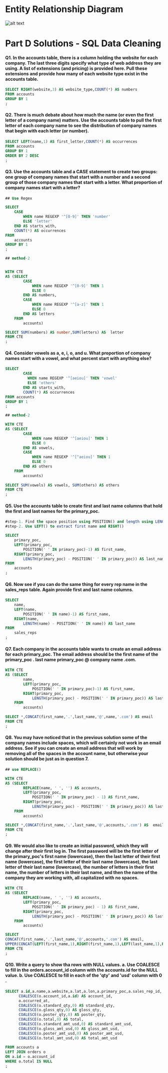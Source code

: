 # Entity Relationship Diagram
![alt text](https://github.com/Mahmud-Buet15/60-days-of-SQL/blob/main/Problem_set_12/dataset/schema.png)


# Part D Solutions - SQL Data Cleaning

#### **Q1. In the accounts table, there is a column holding the website for each company. The last three digits specify what type of web address they are using. A list of extensions (and pricing) is provided here. Pull these extensions and provide how many of each website type exist in the accounts table.**
```sql
SELECT RIGHT(website,3) AS website_type,COUNT(*) AS numbers
FROM accounts
GROUP BY 1
;
```

#### **Q2. There is much debate about how much the name (or even the first letter of a company name) matters. Use the accounts table to pull the first letter of each company name to see the distribution of company names that begin with each letter (or number).**

```sql
SELECT LEFT(name,1) AS first_letter,COUNT(*) AS occurrences
FROM accounts
GROUP BY 1
ORDER BY 2 DESC
;
```

#### **Q3. Use the accounts table and a CASE statement to create two groups: one group of company names that start with a number and a second group of those company names that start with a letter. What proportion of company names start with a letter?**

```sql
## Use Regex

SELECT 
    CASE
        WHEN name REGEXP '^[0-9]' THEN 'number'
        ELSE 'letter'
    END AS starts_with,
    COUNT(*) AS occurrences
FROM
    accounts
GROUP BY 1
;

## method-2


WITH CTE
AS (SELECT 
		CASE
			WHEN name REGEXP '^[0-9]' THEN 1
			ELSE 0
		END AS numbers,
		CASE
			WHEN name REGEXP '^[a-z]' THEN 1
			ELSE 0
		END AS letters
	FROM
		accounts)

SELECT SUM(numbers) AS number,SUM(letters) AS  letter
FROM CTE
;
```

#### **Q4. Consider vowels as a, e, i, o, and u. What proportion of company names start with a vowel, and what percent start with anything else?**
```sql
SELECT 
        CASE 
          WHEN name REGEXP '^[aeiou]' THEN 'vowel'
          ELSE 'others'
		END AS starts_with,
        COUNT(*) AS occurrences
FROM accounts 
GROUP BY 1
;

## method-2

WITH CTE
AS (SELECT 
		CASE
			WHEN name REGEXP '^[aeiou]' THEN 1
			ELSE 0
		END AS vowels,
		CASE
			WHEN name REGEXP '^[^aeiou]' THEN 1
			ELSE 0
		END AS others
	FROM
		accounts)
        
SELECT SUM(vowels) AS vowels, SUM(others) AS others
FROM CTE
;
```

#### **Q5. Use the accounts table to create first and last name columns that hold the first and last names for the primary_poc.**
```sql
#step-1. Find the space position using POSITION() and length using LENGTH()
#step-2. Use LEFT() to extract first name and RIGHT()

SELECT 
    primary_poc,
    LEFT(primary_poc,
        POSITION(' ' IN primary_poc)-1) AS first_name,
    RIGHT(primary_poc,
        LENGTH(primary_poc) - POSITION(' ' IN primary_poc)) AS last_name
FROM
    accounts
;
```

#### **Q6. Now see if you can do the same thing for every rep name in the sales_reps table. Again provide first and last name columns.**

```sql
SELECT 
    name,
    LEFT(name,
        POSITION(' ' IN name)-1) AS first_name,
    RIGHT(name,
        LENGTH(name) - POSITION(' ' IN name)) AS last_name
FROM
    sales_reps
;
```


#### **Q7.  Each company in the accounts table wants to create an email address for each primary_poc. The email address should be the first name of the primary_poc . last name primary_poc @ company name .com.**

```sql
WITH CTE
AS (SELECT 
		name,
		LEFT(primary_poc,
			POSITION(' ' IN primary_poc)-1) AS first_name,
		RIGHT(primary_poc,
			LENGTH(primary_poc) - POSITION(' ' IN primary_poc)) AS last_name
	FROM
		accounts)
        
SELECT *,CONCAT(first_name,'.',last_name,'@',name,'.com') AS email
FROM CTE
;
```

#### **Q8.  You may have noticed that in the previous solution some of the company names include spaces, which will certainly not work in an email address. See if you can create an email address that will work by removing all of the spaces in the account name, but otherwise your solution should be just as in question 7.**

```sql
## use REPLACE() 

WITH CTE
AS (SELECT 
		REPLACE(name, ' ', '') AS accounts,
		LEFT(primary_poc,
			POSITION(' ' IN primary_poc) - 1) AS first_name,
		RIGHT(primary_poc,
			LENGTH(primary_poc) - POSITION(' ' IN primary_poc)) AS last_name
	FROM
		accounts)

SELECT *,CONCAT(first_name,'.',last_name,'@',accounts,'.com') AS  email
FROM CTE
;
```

#### **Q9. We would also like to create an initial password, which they will change after their first log in. The first password will be the first letter of the primary_poc's first name (lowercase), then the last letter of their first name (lowercase), the first letter of their last name (lowercase), the last letter of their last name (lowercase), the number of letters in their first name, the number of letters in their last name, and then the name of the company they are working with, all capitalized with no spaces.**

```sql
WITH CTE
AS (SELECT 
		REPLACE(name, ' ', '') AS accounts,
		LEFT(primary_poc,
			POSITION(' ' IN primary_poc) - 1) AS first_name,
		RIGHT(primary_poc,
			LENGTH(primary_poc) - POSITION(' ' IN primary_poc)) AS last_name
	FROM
		accounts)

SELECT 
CONCAT(first_name,'.',last_name,'@',accounts,'.com') AS email,
UPPER(CONCAT(LEFT(first_name,1),RIGHT(first_name,1),LEFT(last_name,1),RIGHT(last_name,1),LENGTH(first_name),LENGTH(last_name),accounts)) AS password
FROM CTE
;
```

#### **Q10. Write a query to show tha rows with NULL values. a. Use COALESCE to fill in the orders.account_id column with the accounts.id for the NULL value. b. Use COALESCE to fill in each of the 'qty' and 'usd' column with 0 .** 

```sql
SELECT a.id,a.name,a.website,a.lat,a.lon,a.primary_poc,a.sales_rep_id,
      COALESCE(o.account_id,a.id) AS account_id,
      o.occurred_at,
      COALESCE(o.standard_qty,0) AS standard_qty,
      COALESCE(o.gloss_qty,0) AS gloss_qty,
      COALESCE(o.poster_qty,0) AS poster_qty,
      COALESCE(o.total,0) AS total,
      COALESCE(o.standard_amt_usd,0) AS standard_amt_usd,
      COALESCE(o.gloss_amt_usd,0) AS gloss_amt_usd,
      COALESCE(o.poster_amt_usd,0) AS poster_amt_usd,
      COALESCE(o.total_amt_usd,0) AS total_amt_usd
      
FROM accounts a
LEFT JOIN orders o
ON a.id = o.account_id
WHERE o.total IS NULL
;
```

